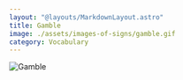 ```yaml
---
layout: "@layouts/MarkdownLayout.astro"
title: Gamble
image: ./assets/images-of-signs/gamble.gif
category: Vocabulary
---
```


![Gamble](@signs/gamble.gif)

